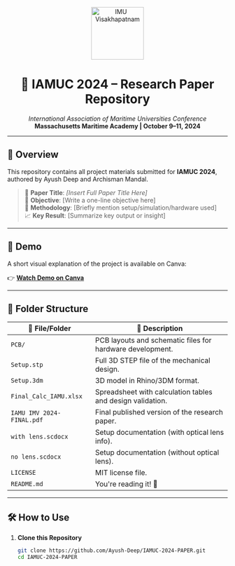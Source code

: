 <p align="center">
  <img src="https://www.imu.edu.in/imunew/public/images/logo.png" width="120" alt="IMU Visakhapatnam" />
</p>

<h1 align="center">📘 IAMUC 2024 – Research Paper Repository</h1>

<p align="center">
  <em>International Association of Maritime Universities Conference</em>  
  <br>
  <strong>Massachusetts Maritime Academy | October 9–11, 2024</strong>
</p>

---

## 🧠 Overview

This repository contains all project materials submitted for **IAMUC 2024**, authored by Ayush Deep and Archisman Mandal.

> 📄 **Paper Title**: *[Insert Full Paper Title Here]*  
> 🎯 **Objective**: [Write a one-line objective here]  
> 🧪 **Methodology**: [Briefly mention setup/simulation/hardware used]  
> 📈 **Key Result**: [Summarize key output or insight]

---

## 🎥 Demo

A short visual explanation of the project is available on Canva:

👉 [**Watch Demo on Canva**](https://www.canva.com/design/DAGOlfPIZG0/lFZ6ciHdut0cTIczvk0K9g/edit?utm_content=DAGOlfPIZG0&utm_campaign=designshare&utm_medium=link2&utm_source=sharebutton)  

---

## 📁 Folder Structure

| 📂 File/Folder           | 📝 Description                                                  |
|------------------------|---------------------------------------------------------------|
| `PCB/`                 | PCB layouts and schematic files for hardware development.     |
| `Setup.stp`            | Full 3D STEP file of the mechanical design.                   |
| `Setup.3dm`            | 3D model in Rhino/3DM format.                                 |
| `Final_Calc_IAMU.xlsx` | Spreadsheet with calculation tables and design validation.    |
| `IAMU IMV 2024-FINAL.pdf` | Final published version of the research paper.            |
| `with lens.scdocx`     | Setup documentation (with optical lens info).                 |
| `no lens.scdocx`       | Setup documentation (without optical lens).                   |
| `LICENSE`              | MIT license file.                                              |
| `README.md`            | You're reading it! 🎉                                          |

---

## 🛠️ How to Use

1. **Clone this Repository**
   ```bash
   git clone https://github.com/Ayush-Deep/IAMUC-2024-PAPER.git
   cd IAMUC-2024-PAPER
